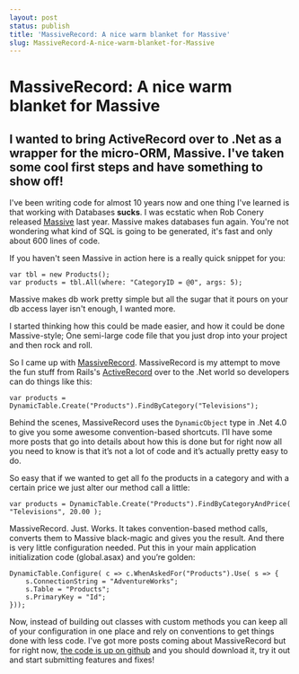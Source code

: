 ```yaml
---
layout: post
status: publish
title: 'MassiveRecord: A nice warm blanket for Massive'
slug: MassiveRecord-A-nice-warm-blanket-for-Massive
---
```

# MassiveRecord: A nice warm blanket for Massive
## I wanted to bring ActiveRecord over to .Net as a wrapper for the micro-ORM, Massive. I've taken some cool first steps and have something to show off!

<p>
	I&#39;ve been writing code for almost 10 years now and one thing I&#39;ve learned is that working with Databases <strong>sucks</strong>. I was ecstatic when Rob Conery released <a href="http://github.com/robconery/massive">Massive</a> last year. Massive makes databases fun again. You&#39;re not wondering what kind of SQL is going to be generated, it&#39;s fast and only about 600 lines of code.</p>
<p>
	If you haven&#39;t seen Massive in action here is a really quick snippet for you:</p>
<pre class="prettyprint">
<code>var tbl = new Products();
var products = tbl.All(where: &quot;CategoryID = @0&quot;, args: 5);
</code></pre>
<p>
	Massive makes db work pretty simple but all the sugar that it pours on your db access layer isn&#39;t enough, I wanted more.</p>
<p>
	I started thinking how this could be made easier, and how it could be done Massive-style; One semi-large code file that you just drop into your project and then rock and roll.</p>
<p>
	So I came up with <a href="http://github.com/codeimpossible/massiverecord">MassiveRecord</a>. MassiveRecord is my attempt to move the fun stuff from Rails&#39;s&nbsp;<a href="http://api.rubyonrails.org/classes/ActiveRecord/Base.html">ActiveRecord</a> over to the .Net world so developers can do things like this:</p>
<pre class="prettyprint">
<code>var products = DynamicTable.Create(&quot;Products&quot;).FindByCategory(&quot;Televisions&quot;);
</code></pre>
<p>
	Behind the scenes, MassiveRecord uses the <code>DynamicObject</code> type in .Net 4.0 to give you some awesome convention-based shortcuts. I&rsquo;ll have some more posts that go into details about how this is done but for right now all you need to know is that it&rsquo;s not a lot of code and it&rsquo;s actually pretty easy to do.</p>
<p>
	So easy that if we wanted to get all fo the products in a category and with a certain price we just alter our method call a little:</p>
<pre class="prettyprint">
<code>var products = DynamicTable.Create(&quot;Products&quot;).FindByCategoryAndPrice( &quot;Televisions&quot;, 20.00 );
</code></pre>
<p>
	MassiveRecord. Just. Works. It takes convention-based method calls, converts them to Massive black-magic and gives you the result. And there is very little configuration needed. Put this in your main application initialization code (global.asax) and you&rsquo;re golden:</p>
<pre class="prettyprint">
<code>DynamicTable.Configure( c =&gt; c.WhenAskedFor(&quot;Products&quot;).Use( s =&gt; {
    s.ConnectionString = &quot;AdventureWorks&quot;;
    s.Table = &quot;Products&quot;;
    s.PrimaryKey = &quot;Id&quot;;
}));
</code></pre>
<p>
	Now, instead of building out classes with custom methods you can keep all of your configuration in one place and rely on conventions to get things done with less code. I&rsquo;ve got more posts coming about MassiveRecord but for right now, <a href="http://github.com/codeimpossible/MassiveRecord">the code is up on github</a> and you should download it, try it out and start submitting features and fixes!</p>
